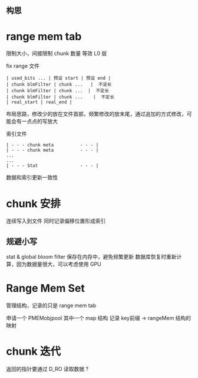 
构思
---

# range mem tab
限制大小，间接限制 chunk 数量
等效 L0 层

fix range 文件
```
| used_bits ... | 预设 start | 预设 end |
| chunk blmFilter | chunk ...   |  不定长
| chunk blmFilter | chunk ...  |  不定长
| chunk blmFilter | chunk ...    |  不定长
| real_start | real_end |
```
布局思路，修改少的放在文件首部，频繁修改的放末尾，通过追加的方式修改，可能会有一点点的写放大

索引文件
```
| - - - chunk meta          - - - |
| - - - chunk meta          - - - |
...
...
| - - - Stat                - - - |
```

数据和索引更新一致性


# chunk 安排
连续写入到文件
同时记录偏移位置形成索引


## 规避小写
stat & global bloom filter 保存在内存中，避免频繁更新
数据库恢复时重新计算，因为数据量很大，可以考虑使用 GPU



# Range Mem Set
管理结构，记录的只是 range mem tab

申请一个 PMEMobjpool 其中一个 map 结构
记录 key前缀 -> rangeMem 结构的映射



# chunk 迭代
返回的指针要通过 D_RO 读取数据 ?